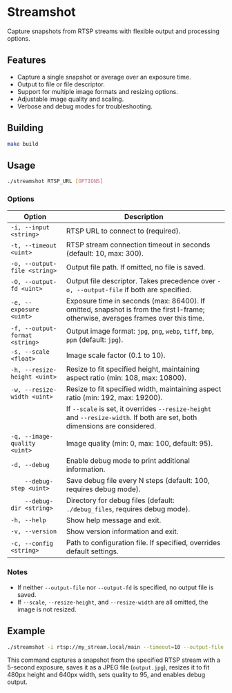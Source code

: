 # Streamshot

Capture snapshots from RTSP streams with flexible output and processing options.

## Features

-   Capture a single snapshot or average over an exposure time.
-   Output to file or file descriptor.
-   Support for multiple image formats and resizing options.
-   Adjustable image quality and scaling.
-   Verbose and debug modes for troubleshooting.

## Building

```bash
make build
```

## Usage

```bash
./streamshot RTSP_URL [OPTIONS]
```

### Options

| Option                         | Description                                                                                                                       |
| ------------------------------ | --------------------------------------------------------------------------------------------------------------------------------- |
| `-i, --input <string>`         | RTSP URL to connect to (required).                                                                                                |
| `-t, --timeout <uint>`         | RTSP stream connection timeout in seconds (default: 10, max: 300).                                                                |
| `-o, --output-file <string>`   | Output file path. If omitted, no file is saved.                                                                                   |
| `-O, --output-fd <uint>`       | Output file descriptor. Takes precedence over `-o, --output-file` if both are specified.                                          |
| `-e, --exposure <uint>`        | Exposure time in seconds (max: 86400). If omitted, snapshot is from the first I-frame; otherwise, averages frames over this time. |
| `-f, --output-format <string>` | Output image format: `jpg`, `png`, `webp`, `tiff`, `bmp`, `ppm` (default: `jpg`).                                                 |
| `-s, --scale <float>`          | Image scale factor (0.1 to 10).                                                                                                   |
| `-h, --resize-height <uint>`   | Resize to fit specified height, maintaining aspect ratio (min: 108, max: 10800).                                                  |
| `-w, --resize-width <uint>`    | Resize to fit specified width, maintaining aspect ratio (min: 192, max: 19200).                                                   |
|                                | If `--scale` is set, it overrides `--resize-height` and `--resize-width`. If both are set, both dimensions are considered.        |
| `-q, --image-quality <uint>`   | Image quality (min: 0, max: 100, default: 95).                                                                                    |
| `-d, --debug`                  | Enable debug mode to print additional information.                                                                                |
| `    --debug-step <uint>`      | Save debug file every N steps (default: 100, requires debug mode).                                                                |
| `    --debug-dir <string>`     | Directory for debug files (default: `./debug_files`, requires debug mode).                                                        |
| `-h, --help`                   | Show help message and exit.                                                                                                       |
| `-v, --version`                | Show version information and exit.                                                                                                |
| `-c, --config <string>`        | Path to configuration file. If specified, overrides default settings.                                                             |

### Notes

-   If neither `--output-file` nor `--output-fd` is specified, no output file is saved.
-   If `--scale`, `--resize-height`, and `--resize-width` are all omitted, the image is not resized.

## Example

```bash
./streamshot -i rtsp://my_stream.local/main --timeout=10 --output-file output.jpg --exposure 5 --output-format jpg --scale 1.0 --resize-height 480 --resize-width 640 --image-quality=95 --debug
```

This command captures a snapshot from the specified RTSP stream with a 5-second exposure, saves it as a JPEG file (`output.jpg`), resizes it to fit 480px height and 640px width, sets quality to 95, and enables debug output.
